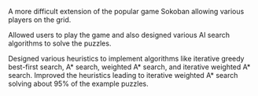 A more difficult extension of the popular game Sokoban allowing various players on the grid. 

Allowed users to play the game and also designed various AI search algorithms to solve the puzzles. 

Designed various heuristics to implement algorithms like iterative greedy best-first search, A* search, weighted A* search, and iterative weighted A* search. Improved the heuristics leading to iterative weighted A* search solving about 95% of the example puzzles.
